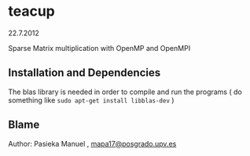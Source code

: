 teacup
======
22.7.2012

Sparse Matrix multiplication with OpenMP and OpenMPI

Installation and Dependencies
-----------------------------

The blas library is needed in order to compile and run the programs ( do something like `sudo apt-get install libblas-dev`  )



Blame
-----

Author: Pasieka Manuel , mapa17@posgrado.upv.es
